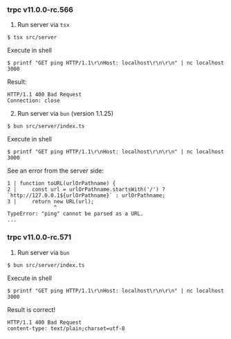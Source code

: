 ### trpc v11.0.0-rc.566

1. Run server via `tsx`
```
$ tsx src/server
```

Execute in shell
```
$ printf "GET ping HTTP/1.1\r\nHost: localhost\r\n\r\n" | nc localhost 3000
```

Result:
```
HTTP/1.1 400 Bad Request
Connection: close
```

2. Run server via `bun` (version 1.1.25)
```
$ bun src/server/index.ts
```

Execute in shell
```
$ printf "GET ping HTTP/1.1\r\nHost: localhost\r\n\r\n" | nc localhost 3000
```

See an error from the server side:
```
1 | function toURL(urlOrPathname) {
2 |     const url = urlOrPathname.startsWith('/') ? `http://127.0.0.1${urlOrPathname}` : urlOrPathname;
3 |     return new URL(url);
               ^
TypeError: "ping" cannot be parsed as a URL.
...
```

### trpc v11.0.0-rc.571

1. Run server via `bun`
```
$ bun src/server/index.ts
```

Execute in shell
```
$ printf "GET ping HTTP/1.1\r\nHost: localhost\r\n\r\n" | nc localhost 3000
```

Result is correct!
```
HTTP/1.1 400 Bad Request
content-type: text/plain;charset=utf-8
```
